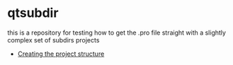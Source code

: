 # qtsubdir

this is a repository for testing how to get the .pro file straight with a slightly complex set of subdirs projects

- [Creating the project structure](documentation/01_project_creation.md)
